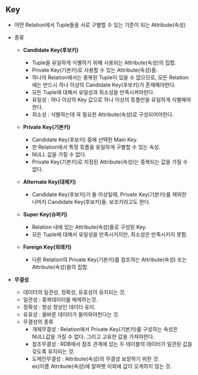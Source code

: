## Key
* 어떤 Relation에서 Tuple들을 서로 구별할 수 있는 기준이 되는 Attribute(속성)  
  
* 종류
  - **Candidate Key(후보키)**
    + Tuple을 유일하게 식별하기 위해 사용되는 Attribute(속성)의 집합.
    + Private Key(기본키)로 사용할 수 있는 Attribute(속성)들.
    + 하나의 Relation에서는 중복된 Tuple이 있을 수 없으므로, 모든 Relation에는 반드시 하나 이상의 Candidate Key(후보키)가 존재해야한다.
    + 모든 Tuple에 대해서 유일성과 최소성을 만족시켜야한다.
    + 유일성 : 하나 이상의 Key 값으로 하나 이상의 튜플만을 유일하게 식별해야한다.
    + 최소성 : 식별하는데 꼭 필요한 Attribute(속성)로 구성되어야한다.  
      
  - **Private Key(기본키)**
    + Candidate Key(후보키) 중에 선택한 Main Key.
    + 한 Relation에서 특정 튜플을 유일하게 구별할 수 있는 속성.
    + NULL 값을 가질 수 없다.
    + Private Key(기본키)로 지정된 Attribute(속성)는 중복되는 값을 가질 수 없다.
      
  - **Alternate Key(대체키)**
    + Candidate Key(후보키)가 둘 이상일때, Private Key(기본키)를 제외한 나머지 Candidate Key(후보키)들. 보조키라고도 한다.
   
  - **Super Key(슈퍼키)**
    + Relation 내에 있는 Attribute(속성)들로 구성된 Key.
    + 모든 Tuple에 대해서 유일성을 만족시키지만, 최소성은 만족시키지 못함.
   
  - **Foreign Key(외래키)**
    + 다른 Relation의 Private Key(기본키)를 참조하는 Attribute(속성) 또는 Attribute(속성)들의 집합.
    
* **무결성**
  - 데이터의 일관성, 정확성, 유효성이 유지되는 것.
  - 일관성 : 중복데이터를 배제하는것.
  - 정확성 : 항상 정상인 데이터 유지.
  - 유효성 : 올바른 데이터가 들어와야한다는 것.
  - 무결성의 종류
    + 개체무결성 : Relation에서 Private Key(기본키)를 구성하는 속성은 NULL값을 가질 수 없다. 그리고 고유한 값을 가져야한다.
    + 참조무결성 : RDB에서 참조 관계에 있는 두 테이블의 데이터가 일관된 값을 갖도록 유지되는 것.
    + 도메인무결성 : Attribute(속성)의 무결성 보장하기 위한 것.  
    ex)이름 Attribute(속성)에 알파벳 이외에 값이 오게하지 않는 것.
